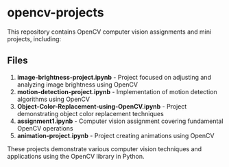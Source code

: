 # opencv-projects

This repository contains OpenCV computer vision assignments and mini projects, including:

## Files

1. **image-brightness-project.ipynb** - Project focused on adjusting and analyzing image brightness using OpenCV
2. **motion-detection-project.ipynb** - Implementation of motion detection algorithms using OpenCV
3. **Object-Color-Replacement-using-OpenCV.ipynb** - Project demonstrating object color replacement techniques
4. **assignment1.ipynb** - Computer vision assignment covering fundamental OpenCV operations
5. **animation-project.ipynb** - Project creating animations using OpenCV

These projects demonstrate various computer vision techniques and applications using the OpenCV library in Python.
